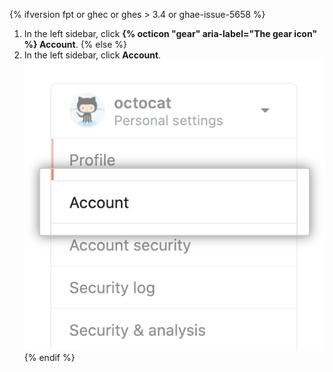 {% ifversion fpt or ghec or ghes > 3.4 or ghae-issue-5658 %}
1. In the left sidebar, click **{% octicon "gear" aria-label="The gear icon" %} Account**.
{% else %}
1. In the left sidebar, click **Account**.
![Account settings menu option](/assets/images/help/settings/settings-sidebar-account-settings.png)
{% endif %}
